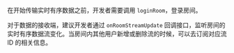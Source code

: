 在开始传输实时有序数据之前，开发者需要调用 `loginRoom`，登录房间。

对于数据的接收端，建议开发者通过 `onRoomStreamUpdate` 回调接口，监听房间的实时有序数据流变化。当房间内其他用户新增或删除流的时候，可以去订阅对应流 ID 的相关信息。






